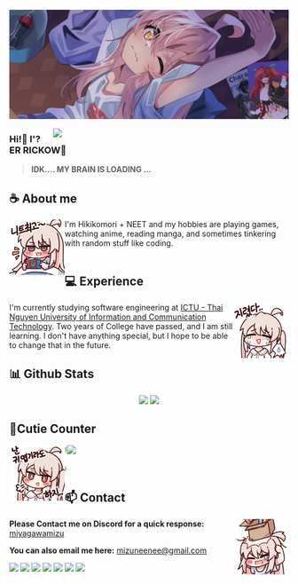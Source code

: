<div align="center">
<!-- ![](https://typograssy.deno.dev/api?text=お兄ちゃんはおしまい!&l0=none&bg=none&frame=none&speed=100&comment=) -->
<!-- ![](https://typograssy.deno.dev/api?text=お兄ちゃんはおしまい!&l0=none&l1=00cce6&l2=80f1ff&l3=009eb3&l4=caf9ff&bg=none&frame=none&speed=100&comment=) -->

</div>

![Preview](./images/bg.webp)

<a href="https://discord.gg/XCgDcusrNj"><img align="right" width="425" src="https://lanyard.kyrie25.me/api/738748102311280681?imgStyle=square&gradient=e9d6d5-e9d6d5-f3b1b4-ffffff&bg=0d1117"></a>


### Hi!👋 I'? ER RICKOW🍊

> **IDK.... MY BRAIN IS LOADING
...** 

## **☕ About me**
<a href="https://github.com/MiyagawaMizu"><img align="left" width="100" src="./images/mahiro_switch.png"></a>
I'm Hikikomori + NEET and my hobbies are playing games, watching anime, reading manga, and sometimes tinkering with random stuff like coding.
<br><br>

## **💻 Experience**
<a href="https://github.com/MiyagawaMizu"><img align="right" width="100" src="./images/mahiro_cry.png"></a>
I'm currently studying software engineering at [ICTU - Thai Nguyen University of Information and Communication Technology](https://en.ictu.edu.vn/). Two years of College have passed, and I am still learning. I don't have anything special, but I hope to be able to change that in the future.


## **📊 Github Stats**
<!-- <div><a href="https://github.com/MiyagawaMizu"><img width="100" src="https://cdn.discordapp.com/attachments/1077108830862839848/1107004077621125240/105017051_p13.png"></a><div> -->
<p align="center"><img width="50%" src="https://github-readme-stats.vercel.app/api?username=MiyagawaMizu&show_icons=true&count_private=true&theme=react&hide_border=true&bg_color=0D1117"/> <img width="45%" src="https://github-readme-stats.vercel.app/api/top-langs/?username=MiyagawaMizu&show_icons=true&count_private=true&theme=react&hide_border=true&bg_color=0D1117&layout=compact"/>
</p>

<!-- ## **🎧 Spotify**
<p align="center">
<a href="https://spotify-github-profile.vercel.app/api/view?uid=z8vtap612j1ajql4wsyhl074i&redirect=true"><img src="https://spotify-github-profile.vercel.app/api/view?uid=z8vtap612j1ajql4wsyhl074i&cover_image=true&theme=default&show_offline=true&background_color=0d11170&interchange=false&bar_color_cover=true"></a><a href="https://open.spotify.com/user/z8vtap612j1ajql4wsyhl074i?si=6962aa5c8435476f"><img width="525" src="https://spotify-recently-played-readme.vercel.app/api?user=z8vtap612j1ajql4wsyhl074i"></a>
</p> -->

## **🧋Cutie Counter**
<!-- <p align="center">
	<img src="https://moe-counter.glitch.me/get/@miyagawamizu?theme=moebooru-h"> <br/>
</p> -->
<a href="https://discord.com/users/738748102311280681"><img align="right" width=400 src="https://moe-counter.glitch.me/get/@miyagawamizu?theme=rule34"></a>
<a href="https://github.com/MiyagawaMizu"><img align="left" width="100" src="./images/mahiro.png"></a>

```yaml
People who visit my profile :3.

Hehe~ another cutie has been caught.
```
<!-- <br><br><br><br> -->
## **📫 Contact**
<a href="https://github.com/MiyagawaMizu"><img align="right" width="100" src="./images/mahiro_box.png" /></a>
**Please Contact me on Discord for a quick response:** [miyagawamizu](https://discord.com/users/738748102311280681)

**You can also email me here:** mizuneenee@gmail.com

<!-- <a href="https://github.com/Meghna-DAS/github-profile-views-counter"><img src="https://komarev.com/ghpvc/?username=MiyagawaMizu"> -->
[![](https://img.shields.io/github/followers/MiyagawaMizu?label=Followers&style=social)](https://github.com/MiyagawaMizu)
[![](https://img.shields.io/badge/Discord-7289DA?logo=discord&logoColor=white)](https://discord.gg/XCgDcusrNj)
[![](https://img.shields.io/badge/Facebook-1877F2?logo=facebook&logoColor=white)](https://www.facebook.com/miyagawamizu)
[![](https://img.shields.io/badge/Telegram-2ca5e0?logo=telegram&logoColor=white)](https://t.me/miyagawamizu)
[![](https://img.shields.io/badge/Steam-1a6a98?logo=steam&logoColor=white)](https://steamcommunity.com/id/MiyagawaMizu)
[![](https://img.shields.io/badge/Mail-D14836?logo=gmail&logoColor=white)](mailto:miyagawamizu@courvix.com)
[![](https://img.shields.io/badge/Kofi-ff5c5a?logo=ko-fi&logoColor=white)](https://ko-fi.com/miyagawamizu)
<!-- [![MiyagawaMizu](https://mizu.is-a.dev/public/miyagawamizu.png)](https://mizu.is-a.dev/) -->
